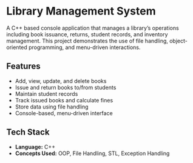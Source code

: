 # Library Management System

A C++ based console application that manages a library’s operations including book issuance, returns, student records, and inventory management. This project demonstrates the use of file handling, object-oriented programming, and menu-driven interactions.

## Features

- Add, view, update, and delete books
- Issue and return books to/from students
- Maintain student records
- Track issued books and calculate fines
- Store data using file handling
- Console-based, menu-driven interface

## Tech Stack

- **Language:** C++
- **Concepts Used:** OOP, File Handling, STL, Exception Handling
